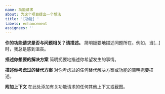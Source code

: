 ```yaml
---
name: 功能请求
about: 为这个项目提出一个想法
title: '[功能] '
labels: enhancement
assignees: ''
---
```


**你的功能请求是否与问题相关？请描述。**
简明扼要地描述问题所在。例如，当[...]时，我总是感到沮丧。

**描述你想要的解决方案**
简明扼要地描述你希望发生的事情。

**描述你考虑过的替代方案**
对你考虑过的任何替代解决方案或功能的简明扼要描述。

**附加上下文**
在此处添加有关功能请求的任何其他上下文或截图。 